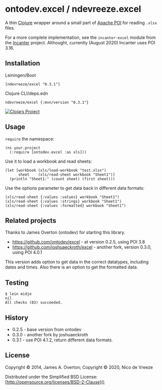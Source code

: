 # ontodev.excel / ndevreeze.excel 

A thin [Clojure](http://clojure.org) wrapper around a small part of [Apache POI](http://poi.apache.org) for reading `.xlsx` files. 

For a more complete implementation, see the `incanter-excel` module from the [Incanter](https://github.com/liebke/incanter) project. Althought, currently (August 2020) Incanter uses POI 3.16.

## Installation

Leiningen/Boot

    [ndevreeze/excel "0.3.1"]

Clojure CLI/deps.edn

    ndevreeze/excel {:mvn/version "0.3.1"}

[![Clojars Project](https://img.shields.io/clojars/v/ndevreeze/excel.svg)](https://clojars.org/ndevreeze/excel)

## Usage

`require` the namespace:

    (ns your.project
      (:require [ontodev.excel :as xls]))

Use it to load a workbook and read sheets:

    (let [workbook (xls/load-workbook "test.xlsx")
          sheet    (xls/read-sheet workbook "Sheet1")]
      (println "Sheet1:" (count sheet) (first sheet)))

Use the options parameter to get data back in different data formats:

    (xls/read-sheet {:values :values} workbook "Sheet1")
    (xls/read-sheet {:values :strings} workbook "Sheet1")
    (xls/read-sheet {:values :formatted} workbook "Sheet1")

## Related projects

Thanks to James Overton (ontodev) for starting this library.

* https://github.com/ontodev/excel - at version 0.2.5, using POI 3.8
* https://github.com/joshuaeckroth/excel - another fork, version 0.3.0, using POI 4.0.1

This version adds option to get data in the correct datatypes, including dates and times. Also there is an option to get the formatted data.

## Testing

    $ lein midje
    nil
    All checks (83) succeeded.

## History

* 0.2.5 - base version from ontodev
* 0.3.0 - another fork by joshuaeckroth
* 0.3.1 - use POI 4.1.2, return different data formats.

## License

Copyright © 2014, James A. Overton; Copyright © 2020, Nico de Vreeze

Distributed under the Simplified BSD License: [http://opensource.org/licenses/BSD-2-Clause]()

